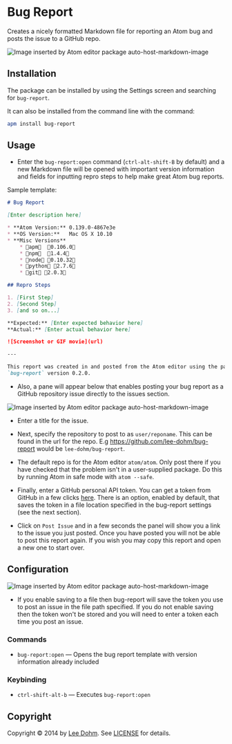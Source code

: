 # Bug Report

Creates a nicely formatted Markdown file for reporting an Atom bug and posts the issue to a GitHub repo.



![Image inserted by Atom editor package auto-host-markdown-image](http://i.imgur.com/Qqly4fh.gif?delhash=3twrbCTSe3osipc)



## Installation

The package can be installed by using the Settings screen and searching for `bug-report`.

It can also be installed from the command line with the command:

```bash
apm install bug-report
```

## Usage

* Enter the `bug-report:open` command (`ctrl-alt-shift-B` by default) and a new Markdown file will be opened with important version information and fields for inputting repro steps to help make great Atom bug reports.

Sample template:

```markdown
# Bug Report

[Enter description here]

* **Atom Version:** 0.139.0-4867e3e
* **OS Version:**   Mac OS X 10.10
* **Misc Versions**
	* apm  0.106.0
	* npm  1.4.4
	* node 0.10.32
	* python 2.7.6
	* git 2.0.3

## Repro Steps

1. [First Step]
2. [Second Step]
3. [and so on...]

**Expected:** [Enter expected behavior here]
**Actual:** [Enter actual behavior here]

![Screenshot or GIF movie](url)

---

This report was created in and posted from the Atom editor using the package
`bug-report` version 0.2.0.

```

* Also, a pane will appear below that enables posting your bug report as a GitHub repository issue directly to the issues section.



![Image inserted by Atom editor package auto-host-markdown-image](http://i.imgur.com/727WlFi.gif?delhash=bSoVlsJB963PZKL)

* Enter a title for the issue.  

* Next, specify the repository to post to as `user/reponame`.  This can be found in the url for the repo.  E.g https://github.com/lee-dohm/bug-report would be `lee-dohm/bug-report`.  

* The default repo is for the Atom editor `atom/atom`.  Only post there if you have checked that the problem isn't in a user-supplied package.  Do this by running Atom in safe mode with `atom --safe`.

* Finally, enter a GitHub personal API token.  You can get a token from GitHub in a few clicks [here](https://github.com/blog/1509-personal-api-tokens).  There is an option, enabled by default, that saves the token in a file location specified in the bug-report settings (see the next section). 

* Click on `Post Issue` and in a few seconds the panel will show you a link to the issue you just posted.  Once you have posted you will not be able to post this report again.  If you wish you may copy this report and open a new one to start over.


## Configuration

![Image inserted by Atom editor package auto-host-markdown-image](http://i.imgur.com/xnxByVq.gif?delhash=1E6Ovo5hYFWUUTH)

* If you enable saving to a file then bug-report will save the token you use to post an issue in the file path specified.  If you do not enable saving then the token won't be stored and you will need to enter a token each time you post an issue.

### Commands

* `bug-report:open` &mdash; Opens the bug report template with version information already included

### Keybinding

* `ctrl-shift-alt-b` &mdash; Executes `bug-report:open`

## Copyright

Copyright &copy; 2014 by [Lee Dohm](http://www.lee-dohm.com). See [LICENSE](https://github.com/lee-dohm/bug-report/blob/master/LICENSE.md) for details.

